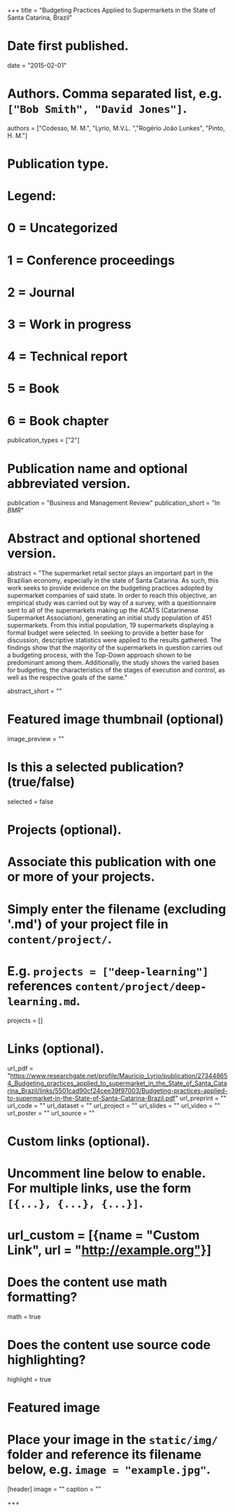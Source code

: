 +++
title = "Budgeting Practices Applied to Supermarkets in the State of Santa Catarina, Brazil"

# Date first published.
date = "2015-02-01"

# Authors. Comma separated list, e.g. `["Bob Smith", "David Jones"]`.
authors = ["Codesso, M. M.", "Lyrio, M.V.L. ","Rogério João Lunkes", "Pinto, H. M."]

# Publication type.
# Legend:
# 0 = Uncategorized
# 1 = Conference proceedings
# 2 = Journal
# 3 = Work in progress
# 4 = Technical report
# 5 = Book
# 6 = Book chapter
publication_types = ["2"]

# Publication name and optional abbreviated version.
publication = "Business and Management Review"
publication_short = "In *BMR*"

# Abstract and optional shortened version.
abstract = "The supermarket retail sector plays an important part in the Brazilian economy, especially in the state of Santa
Catarina. As such, this work seeks to provide evidence on the budgeting practices adopted by supermarket
companies of said state. In order to reach this objective, an empirical study was carried out by way of a survey,
with a questionnaire sent to all of the supermarkets making up the ACATS (Catarinense Supermarket Association),
generating an initial study population of 451 supermarkets. From this initial population, 19 supermarkets
displaying a formal budget were selected. In seeking to provide a better base for discussion, descriptive statistics
were applied to the results gathered. The findings show that the majority of the supermarkets in question carries
out a budgeting process, with the Top-Down approach shown to be predominant among them. Additionally, the
study shows the varied bases for budgeting, the characteristics of the stages of execution and control, as well as
the respective goals of the same."

abstract_short = ""

# Featured image thumbnail (optional)
image_preview = ""

# Is this a selected publication? (true/false)
selected = false

# Projects (optional).
#   Associate this publication with one or more of your projects.
#   Simply enter the filename (excluding '.md') of your project file in `content/project/`.
#   E.g. `projects = ["deep-learning"]` references `content/project/deep-learning.md`.
projects = []

# Links (optional).
url_pdf = "https://www.researchgate.net/profile/Mauricio_Lyrio/publication/273448654_Budgeting_practices_applied_to_supermarket_in_the_State_of_Santa_Catarina_Brazil/links/5501cad90cf24cee39f97003/Budgeting-practices-applied-to-supermarket-in-the-State-of-Santa-Catarina-Brazil.pdf"
url_preprint = ""
url_code = ""
url_dataset = ""
url_project = ""
url_slides = ""
url_video = ""
url_poster = ""
url_source = ""

# Custom links (optional).
#   Uncomment line below to enable. For multiple links, use the form `[{...}, {...}, {...}]`.
# url_custom = [{name = "Custom Link", url = "http://example.org"}]

# Does the content use math formatting?
math = true

# Does the content use source code highlighting?
highlight = true

# Featured image
# Place your image in the `static/img/` folder and reference its filename below, e.g. `image = "example.jpg"`.
[header]
image = ""
caption = ""

+++